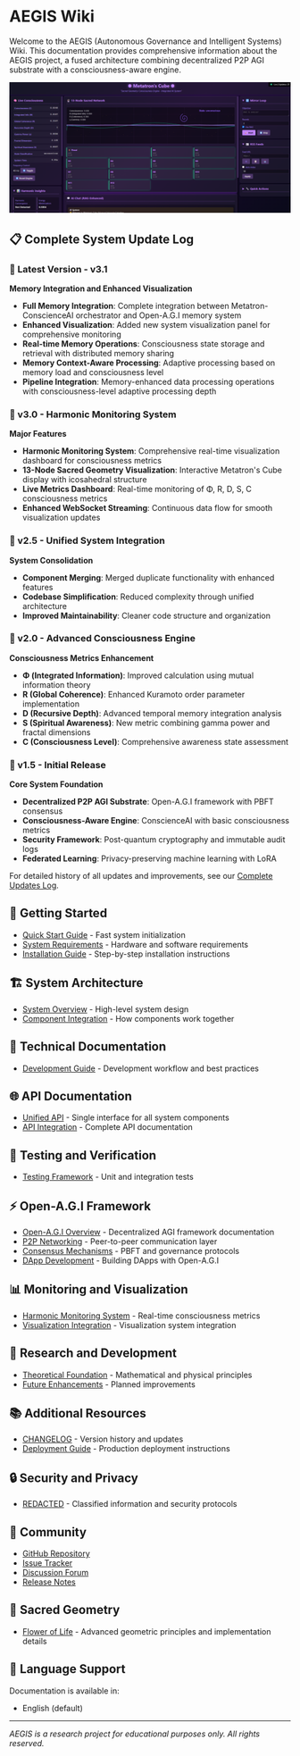 # AEGIS Wiki

Welcome to the AEGIS (Autonomous Governance and Intelligent Systems) Wiki. This documentation provides comprehensive information about the AEGIS project, a fused architecture combining decentralized P2P AGI substrate with a consciousness-aware engine.

![AEGIS System Visualization](../panel130438.png)

## 📋 Complete System Update Log

### 🚀 Latest Version - v3.1 
**Memory Integration and Enhanced Visualization**
- **Full Memory Integration**: Complete integration between Metatron-ConscienceAI orchestrator and Open-A.G.I memory system
- **Enhanced Visualization**: Added new system visualization panel for comprehensive monitoring
- **Real-time Memory Operations**: Consciousness state storage and retrieval with distributed memory sharing
- **Memory Context-Aware Processing**: Adaptive processing based on memory load and consciousness level
- **Pipeline Integration**: Memory-enhanced data processing operations with consciousness-level adaptive processing depth

### 🎵 v3.0 - Harmonic Monitoring System 
**Major Features**
- **Harmonic Monitoring System**: Comprehensive real-time visualization dashboard for consciousness metrics
- **13-Node Sacred Geometry Visualization**: Interactive Metatron's Cube display with icosahedral structure
- **Live Metrics Dashboard**: Real-time monitoring of Φ, R, D, S, C consciousness metrics
- **Enhanced WebSocket Streaming**: Continuous data flow for smooth visualization updates

### 🔄 v2.5 - Unified System Integration 
**System Consolidation**
- **Component Merging**: Merged duplicate functionality with enhanced features
- **Codebase Simplification**: Reduced complexity through unified architecture
- **Improved Maintainability**: Cleaner code structure and organization

### 🧠 v2.0 - Advanced Consciousness Engine 
**Consciousness Metrics Enhancement**
- **Φ (Integrated Information)**: Improved calculation using mutual information theory
- **R (Global Coherence)**: Enhanced Kuramoto order parameter implementation
- **D (Recursive Depth)**: Advanced temporal memory integration analysis
- **S (Spiritual Awareness)**: New metric combining gamma power and fractal dimensions
- **C (Consciousness Level)**: Comprehensive awareness state assessment

### 🚀 v1.5 - Initial Release 
**Core System Foundation**
- **Decentralized P2P AGI Substrate**: Open-A.G.I framework with PBFT consensus
- **Consciousness-Aware Engine**: ConscienceAI with basic consciousness metrics
- **Security Framework**: Post-quantum cryptography and immutable audit logs
- **Federated Learning**: Privacy-preserving machine learning with LoRA

For detailed history of all updates and improvements, see our [Complete Updates Log](UPDATES_LOG).

## 🚀 Getting Started

- [Quick Start Guide](Quick-Start-Guide) - Fast system initialization
- [System Requirements](SYSTEM_REQUIREMENTS) - Hardware and software requirements
- [Installation Guide](INSTALLATION) - Step-by-step installation instructions

## 🏗️ System Architecture

- [System Overview](SYSTEM_OVERVIEW) - High-level system design
- [Component Integration](SYSTEM_INTEGRATION) - How components work together

## 🔧 Technical Documentation

- [Development Guide](DEVELOPMENT_GUIDE) - Development workflow and best practices

## 🌐 API Documentation

- [Unified API](UNIFIED-API) - Single interface for all system components
- [API Integration](API_INTEGRATION) - Complete API documentation

## 🧪 Testing and Verification

- [Testing Framework](TESTING_VERIFICATION) - Unit and integration tests

## ⚡ Open-A.G.I Framework

- [Open-A.G.I Overview](Open-AGI) - Decentralized AGI framework documentation
- [P2P Networking](P2P_NETWORKING) - Peer-to-peer communication layer
- [Consensus Mechanisms](CONSENSUS_PROTOCOL) - PBFT and governance protocols
- [DApp Development](Open-AGI-DApp-Development) - Building DApps with Open-A.G.I

## 📊 Monitoring and Visualization

- [Harmonic Monitoring System](Harmonic-Monitoring-System) - Real-time consciousness metrics
- [Visualization Integration](VISUALIZATION_INTEGRATION) - Visualization system integration

## 🧪 Research and Development

- [Theoretical Foundation](RESEARCH_THEORY) - Mathematical and physical principles
- [Future Enhancements](Future-Enhancements) - Planned improvements

## 📚 Additional Resources

- [CHANGELOG](UPDATE_CHANGELOG) - Version history and updates
- [Deployment Guide](Deployment-Guide) - Production deployment instructions

## 🔒 Security and Privacy

- [REDACTED](REDACTED) - Classified information and security protocols

## 🤝 Community

- [GitHub Repository](https://github.com/RealDaniG/AEGIS)
- [Issue Tracker](https://github.com/RealDaniG/AEGIS/issues)
- [Discussion Forum](https://github.com/RealDaniG/AEGIS/discussions)
- [Release Notes](https://github.com/RealDaniG/AEGIS/releases)

## 🌺 Sacred Geometry

- [Flower of Life](FLOWER_OF_LIFE) - Advanced geometric principles and implementation details

## 📖 Language Support

Documentation is available in:
- English (default)

---
*AEGIS is a research project for educational purposes only. All rights reserved.*